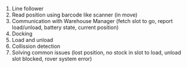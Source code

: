 
1. Line follower
2. Read position using barcode like scanner (in move)
3. Communication with Warehouse Manager (fetch slot to go, report load/unload, battery state, current position)
4. Docking
5. Load and unload
6. Collission detection
7. Solving common issues (lost position, no stock in slot to load, unload slot blocked, rover system error)
